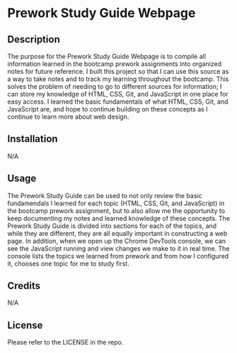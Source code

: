 # Prework Study Guide Webpage

## Description

The purpose for the Prework Study Guide Webpage is to compile all information learned in the bootcamp prework assignments into organized notes for future reference.
I built this project so that I can use this source as a way to take notes and to track my learning throughout the bootcamp.
This solves the problem of needing to go to different sources for information; I can store my knowledge of HTML, CSS, Git, and JavaScript in one place for easy access.
I learned the basic fundamentals of what HTML, CSS, Git, and JavaScript are, and hope to continue building on these concepts as I continue to learn more about web design.

## Installation

N/A

## Usage

The Prework Study Guide can be used to not only review the basic fundamendals I learned for each topic (HTML, CSS, Git, and JavaScript) in the bootcamp prework assignment, but to also allow me the opportunity to keep documenting my notes and learned knowledge of these concepts. The Prework Study Guide is divided into sections for each of the topics, and while they are different, they are all equally important in constructing a web page. In addition, when we open up the Chrome DevTools console, we can see the JavaScript running and view changes we make to it in real time. The console lists the topics we learned from prework and from how I configured it, chooses one topic for me to study first.

## Credits

N/A

## License

Please refer to the LICENSE in the repo.
